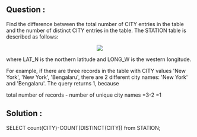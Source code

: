 ## Question :

Find the difference between the total number of CITY entries in the table and the number of distinct CITY entries in the table.
The STATION table is described as follows:

<div align="center">
    <img src="https://s3.amazonaws.com/hr-challenge-images/9336/1449345840-5f0a551030-Station.jpg">
</div>

where LAT_N is the northern latitude and LONG_W is the western longitude.

For example, if there are three records in the table with CITY values 'New York', 'New York', 'Bengalaru', there are 2 different city names: 'New York' and 'Bengalaru'. The query returns 1, because

total number of records - number of unique city names
=3-2 
=1

## Solution :

SELECT count(CITY)-COUNT(DISTINCT(CITY)) from STATION;